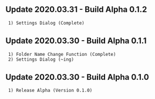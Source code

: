 ## Update 2020.03.31 - Build Alpha 0.1.2
```
 1) Settings Dialog (Complete)
```

## Update 2020.03.30 - Build Alpha 0.1.1
```
 1) Folder Name Change Function (Complete)
 2) Settings Dialog (~ing)
```

## Update 2020.03.30 - Build Alpha 0.1.0
```
 1) Release Alpha (Version 0.1.0)
```
